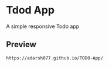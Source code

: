 # Tdod App

A simple responsive Todo app

## Preview

```bash
https://adarsh077.github.io/TODO-App/
```
